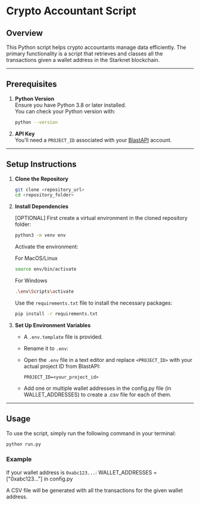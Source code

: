 # Crypto Accountant Script

## Overview

This Python script helps crypto accountants manage data efficiently. The primary functionality is a script that retrieves and classes all the transactions given a wallet address in the Starknet blockchain.

---

## Prerequisites

1. **Python Version**  
   Ensure you have Python 3.8 or later installed.  
   You can check your Python version with:

   ```bash
   python --version
   ```

2. **API Key**  
   You’ll need a `PROJECT_ID` associated with your [BlastAPI](https://blastapi.io/) account.

---

## Setup Instructions

1. **Clone the Repository**

   ```bash
   git clone <repository_url>
   cd <repository_folder>
   ```

2. **Install Dependencies**

   [OPTIONAL]
   First create a virtual environment in the cloned repository folder:

   ```bash
   python3 -m venv env
   ```

   Activate the environment:

   For MacOS/Linux

   ```bash
   source env/bin/activate
   ```

   For Windows

   ```bash
   .\env\Scripts\activate
   ```

   Use the `requirements.txt` file to install the necessary packages:

   ```bash
   pip install -r requirements.txt
   ```

3. **Set Up Environment Variables**

   - A `.env.template` file is provided.
   - Rename it to `.env`:
   - Open the `.env` file in a text editor and replace `<PROJECT_ID>` with your actual project ID from BlastAPI:

     ```plaintext
     PROJECT_ID=<your_project_id>
     ```

   - Add one or multiple wallet addresses in the config.py file (in WALLET_ADDRESSES) to create a .csv file for each of them.

---

## Usage

To use the script, simply run the following command in your terminal:

```bash
python run.py
```

### Example

If your wallet address is `0xabc123...`:
WALLET_ADDRESSES = ["0xabc123..."] in config.py

A CSV file will be generated with all the transactions for the given wallet address.
